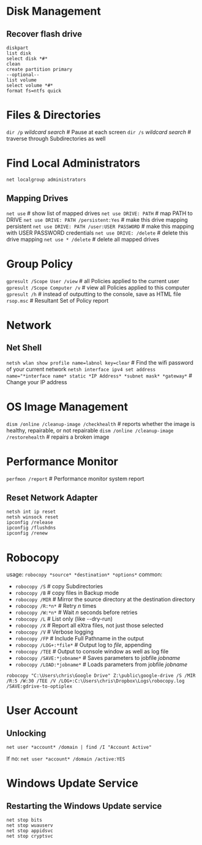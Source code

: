 # Disk Management
## Recover flash drive
```batchfile
diskpart
list disk
select disk *#*
clean
create partition primary
--optional--
list volume
select volume *#*
format fs=ntfs quick
```

# Files & Directories
`dir /p` *wildcard search* # Pause at each screen
`dir /s` *wildcard search* # traverse through Subdirectories as well

# Find Local Administrators
`net localgroup administrators`

## Mapping Drives
`net use` # show list of mapped drives
`net use DRIVE: PATH` # map PATH to DRIVE
`net use DRIVE: PATH /persistent:Yes` # make this drive mapping persistent
`net use DRIVE: PATH /user:USER PASSWORD` # make this mapping with USER PASSWORD credentials
`net use DRIVE: /delete` # delete this drive mapping
`net use * /delete` # delete all mapped drives

# Group Policy
`gpresult /Scope User /view` # all Policies applied to the current user  
`gpresult /Scope Computer /v` # view all Policies applied to this computer  
`gpresult /h` # instead of outputting to the console, save as HTML file  
`rsop.msc` # Resultant Set of Policy report

# Network
## Net Shell
`netsh wlan show profile name=labnol key=clear`	# Find the wifi password of your current network
`netsh interface ipv4 set address name="*interface name* static *IP Address* *subnet mask* *gateway*` # Change your IP address

# OS Image Management
`dism /online /cleanup-image /checkhealth` # reports whether the image is healthy, repairable, or not repairable
`dism /online /cleanup-image /restorehealth` # repairs a broken image

# Performance Monitor
`perfmon /report` # Performance monitor system report

## Reset Network Adapter
`netsh int ip reset`  
`netsh winsock reset`  
`ipconfig /release`  
`ipconfig /flushdns`  
`ipconfig /renew`  

# Robocopy
usage: `robocopy *source* *destination* *options*`
common: 
- `robocopy /S` # copy Subdirectories  
- `robocopy /B` # copy files in Backup mode  
- `robocopy /MIR` # Mirror the source directory at the destination directory  
- `robocopy /R:*n*` # Retry *n* times  
- `robocopy /W:*n*` # Wait *n* seconds before retries  
- `robocopy /L` # List only (like --dry-run)  
- `robocopy /X` # Report all eXtra files, not just those selected  
- `robocopy /V` # Verbose logging  
- `robocopy /FP` # Include Full Pathname in the output
- `robocopy /LOG+:*file*` # Output log to *file*, appending
- `robocopy /TEE` # Output to console window as well as log file
- `robocopy /SAVE:*jobname*` # Saves parameters to jobfile *jobname*
- `robocopy /LOAD:*jobname*` # Loads parameters from jobfile *jobname*

`robocopy "C:\Users\chris\Google Drive" Z:\public\google-drive /S /MIR /R:5 /W:30 /TEE /V /LOG+:C:\Users\chris\Dropbox\Logs\robocopy.log /SAVE:gdrive-to-optiplex`

# User Account
## Unlocking
`net user *account* /domain | find /I "Account Active"`

If no:
`net user *account* /domain /active:YES`

# Windows Update Service
## Restarting the Windows Update service
```batchfile
net stop bits
net stop wuauserv
net stop appidsvc
net stop cryptsvc
```